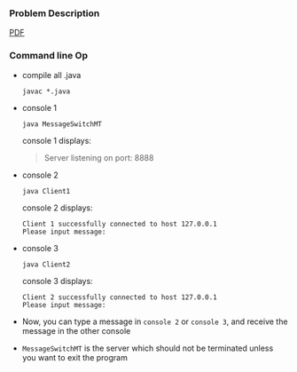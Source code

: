 ### Problem Description
[PDF](https://github.com/zhedongzheng/finch/blob/master/java/MessageSwitchApp/problem-description.pdf)

### Command line Op
* compile all .java
  ```
  javac *.java
  ```
* console 1
  ```
  java MessageSwitchMT
  ```
  console 1 displays:  
  
  > Server listening on port: 8888
  
* console 2
  ```
  java Client1
  ```
  console 2 displays:
  ```
  Client 1 successfully connected to host 127.0.0.1  
  Please input message: 
  ```
* console 3
  ```
  java Client2
  ```
  console 3 displays:
  ```
  Client 2 successfully connected to host 127.0.0.1  
  Please input message:  
  ```
* Now, you can type a message in `console 2` or `console 3`, and receive the message in the other console 
* `MessageSwitchMT` is the server which should not be terminated unless you want to exit the program

